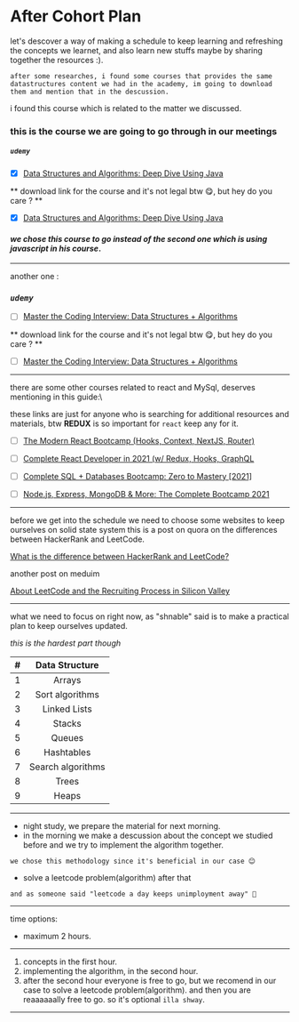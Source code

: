 After Cohort Plan
=============
let's descover a way of making a schedule to keep learning and refreshing the concepts we learnet, 
and also learn new stuffs maybe by sharing together the resources :).

`
after some researches, i found some courses that provides the same datastructures content we had in the academy, im going to download them and mention that in the descussion.
`

i found this course which is related to the matter we discussed.

### this is the course we are going to go through in our meetings

##### ***`udemy`***
- [x] [Data Structures and Algorithms: Deep Dive Using Java](https://www.udemy.com/course/data-structures-and-algorithms-deep-dive-using-java/?LSNPUBID=JVFxdTr9V80&ranEAID=JVFxdTr9V80&ranMID=39197&ranSiteID=JVFxdTr9V80-TxgvsDCCOSHdAxzmM18Fwg&utm_medium=udemyads&utm_source=aff-campaign)

** download link for the course and it's not legal btw 😋, but hey do you care ? **

- [x] [Data Structures and Algorithms: Deep Dive Using Java](https://downloadly.net/2020/12/2717/03/data-structures-and-algorithms-deep-dive-using-java/22/?#/2717-udemy-012116030208.html)


#### *we chose this course to go instead of the second one which is using javascript in his course*.
---


another one :

### ***`udemy`***
- [ ] [Master the Coding Interview: Data Structures + Algorithms](https://www.udemy.com/course/master-the-coding-interview-data-structures-algorithms/?ranMID=39197&ranEAID=JVFxdTr9V80&ranSiteID=JVFxdTr9V80-5_PRAc7T6QYDqQwnyYdtaw&utm_source=aff-campaign&LSNPUBID=JVFxdTr9V80&utm_medium=udemyads)


** download link for the course and it's not legal btw 😋, but hey do you care ? **

- [ ] [Master the Coding Interview: Data Structures + Algorithms](https://udemydownload.com/master-the-coding-interview-data-structures-algorithms/)


---

there are some other courses related to react and MySql, deserves mentioning in this guide:\

these links are just for anyone who is searching for additional resources and materials, btw **REDUX** is so important for `react` keep any for it.  

- [ ] [The Modern React Bootcamp (Hooks, Context, NextJS, Router)](https://freecoursesite.com/1-the-modern-react-bootcamp-hooks-context-router-more/)

- [ ] [Complete React Developer in 2021 (w/ Redux, Hooks, GraphQL](https://udemydownload.com/complete-react-developer-in-2021-w-redux-hooks-graphql/)

- [ ] [Complete SQL + Databases Bootcamp: Zero to Mastery [2021]](https://udemydownload.com/complete-sql-databases-bootcamp-zero-to-mastery-2021/)

- [ ] [Node.js, Express, MongoDB & More: The Complete Bootcamp 2021](https://udemydownload.com/node-js-express-mongodb-more-the-complete-bootcamp-2021/)

---

before we get into the schedule we need to choose some websites to keep ourselves on solid state system
this is a post on quora on the differences between HackerRank and LeetCode.

[What is the difference between HackerRank and LeetCode?](https://www.quora.com/What-is-the-difference-between-HackerRank-and-LeetCode/answer/Duncan-Smith-23)


another post on meduim

[About LeetCode and the Recruiting Process in Silicon Valley](https://medium.com/@teamblind/about-leetcode-and-the-recruiting-process-in-silicon-valley-d91eab67106#:~:text=What%20Is%20LeetCode%3F,Topcoder%2C%20InterviewBit%2C%20among%20others.)

---

what we need to focus on right now, as "shnable" said is to make a practical plan to keep ourselves updated.

*this is the hardest part though*

| # | Data Structure |
| :---|:----:|
| 1 | Arrays |
| 2 | Sort algorithms | 
| 3 | Linked Lists |
| 4 | Stacks | 
| 5 | Queues | 
| 6 | Hashtables | 
| 7 | Search algorithms | 
| 8 | Trees | 
| 9 | Heaps | 

---

- night study, we prepare the material for next morning.
- in the morning we make a descussion about the concept we studied before and we try to implement the algorithm together.


`we chose this methodology since it's beneficial in our case 😊`
- solve a leetcode problem(algorithm) after that


`and as someone said "leetcode a day keeps unimployment away" 🤠`

---

time options:

- maximum 2 hours.

---

1. concepts in the first hour.
2. implementing the algorithm, in the second hour.
3. after the second hour everyone is free to go, but we recomend in our case to solve a leetcode problem(algorithm). and then you are reaaaaaally free to go. so it's optional `illa shway`.
---
